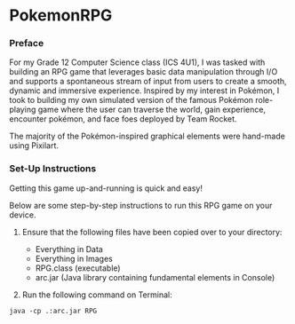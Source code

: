 # PokemonRPG

### Preface
For my Grade 12 Computer Science class (ICS 4U1), I was tasked with building an RPG game that leverages basic data manipulation through I/O 
and supports a spontaneous stream of input from users to create a smooth, dynamic and immersive experience. Inspired by my interest in Pokémon,
I took to building my own simulated version of the famous Pokémon role-playing game where the user can traverse the world, gain experience, 
encounter pokémon, and face foes deployed by Team Rocket. 

The majority of the Pokémon-inspired graphical elements were hand-made using Pixilart.

### ${}$


### Set-Up Instructions

Getting this game up-and-running is quick and easy!

Below are some step-by-step instructions to run this RPG game on your device.

1) Ensure that the following files have been copied over to your directory:
   - Everything in Data
   - Everything in Images
   - RPG.class (executable)
   - arc.jar (Java library containing fundamental elements in Console)

2) Run the following command on Terminal:


```
java -cp .:arc.jar RPG
```

